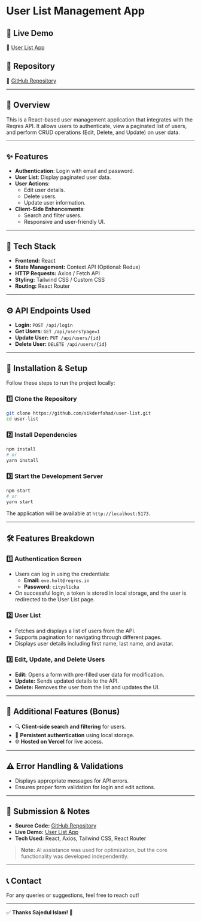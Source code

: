 # User List Management App

## 🚀 Live Demo

🔗 [User List App](https://user-list-ashy.vercel.app)

## 📂 Repository

🔗 [GitHub Repository](https://github.com/sikderfahad/user-list)

---

## 📌 Overview

This is a React-based user management application that integrates with the Reqres API. It allows users to authenticate, view a paginated list of users, and perform CRUD operations (Edit, Delete, and Update) on user data.

---

## ✨ Features

- **Authentication**: Login with email and password.
- **User List**: Display paginated user data.
- **User Actions**:
  - Edit user details.
  - Delete users.
  - Update user information.
- **Client-Side Enhancements**:
  - Search and filter users.
  - Responsive and user-friendly UI.

---

## 🔧 Tech Stack

- **Frontend:** React
- **State Management:** Context API (Optional: Redux)
- **HTTP Requests:** Axios / Fetch API
- **Styling:** Tailwind CSS / Custom CSS
- **Routing:** React Router

---

## ⚙️ API Endpoints Used

- **Login:** `POST /api/login`
- **Get Users:** `GET /api/users?page=1`
- **Update User:** `PUT /api/users/{id}`
- **Delete User:** `DELETE /api/users/{id}`

---

## 📜 Installation & Setup

Follow these steps to run the project locally:

### 1️⃣ Clone the Repository

```bash
git clone https://github.com/sikderfahad/user-list.git
cd user-list
```

### 2️⃣ Install Dependencies

```bash
npm install
# or
yarn install
```

### 3️⃣ Start the Development Server

```bash
npm start
# or
yarn start
```

The application will be available at `http://localhost:5173`.

---

## 🛠 Features Breakdown

### 1️⃣ Authentication Screen

- Users can log in using the credentials:
  - **Email:** `eve.holt@reqres.in`
  - **Password:** `cityslicka`
- On successful login, a token is stored in local storage, and the user is redirected to the User List page.

### 2️⃣ User List

- Fetches and displays a list of users from the API.
- Supports pagination for navigating through different pages.
- Displays user details including first name, last name, and avatar.

### 3️⃣ Edit, Update, and Delete Users

- **Edit:** Opens a form with pre-filled user data for modification.
- **Update:** Sends updated details to the API.
- **Delete:** Removes the user from the list and updates the UI.

---

## 📌 Additional Features (Bonus)

- 🔍 **Client-side search and filtering** for users.
- 🔄 **Persistent authentication** using local storage.
- 🌐 **Hosted on Vercel** for live access.

---

## ⚠️ Error Handling & Validations

- Displays appropriate messages for API errors.
- Ensures proper form validation for login and edit actions.

---

## 📜 Submission & Notes

- **Source Code:** [GitHub Repository](https://github.com/sikderfahad/user-list)
- **Live Demo:** [User List App](https://user-list-ashy.vercel.app)
- **Tech Used:** React, Axios, Tailwind CSS, React Router

> **Note:** AI assistance was used for optimization, but the core functionality was developed independently.

---

## 📞 Contact

For any queries or suggestions, feel free to reach out!

---

✅ **Thanks Sajedul Islam! 🚀**
